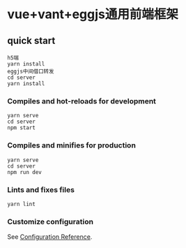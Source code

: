 # vue+vant+eggjs通用前端框架

## quick start
```
h5端
yarn install
eggjs中间借口转发
cd server
yarn install
```

### Compiles and hot-reloads for development
```
yarn serve
cd server
npm start
```

### Compiles and minifies for production
```
yarn serve
cd server
npm run dev
```

### Lints and fixes files
```
yarn lint
```

### Customize configuration
See [Configuration Reference](https://cli.vuejs.org/config/).
